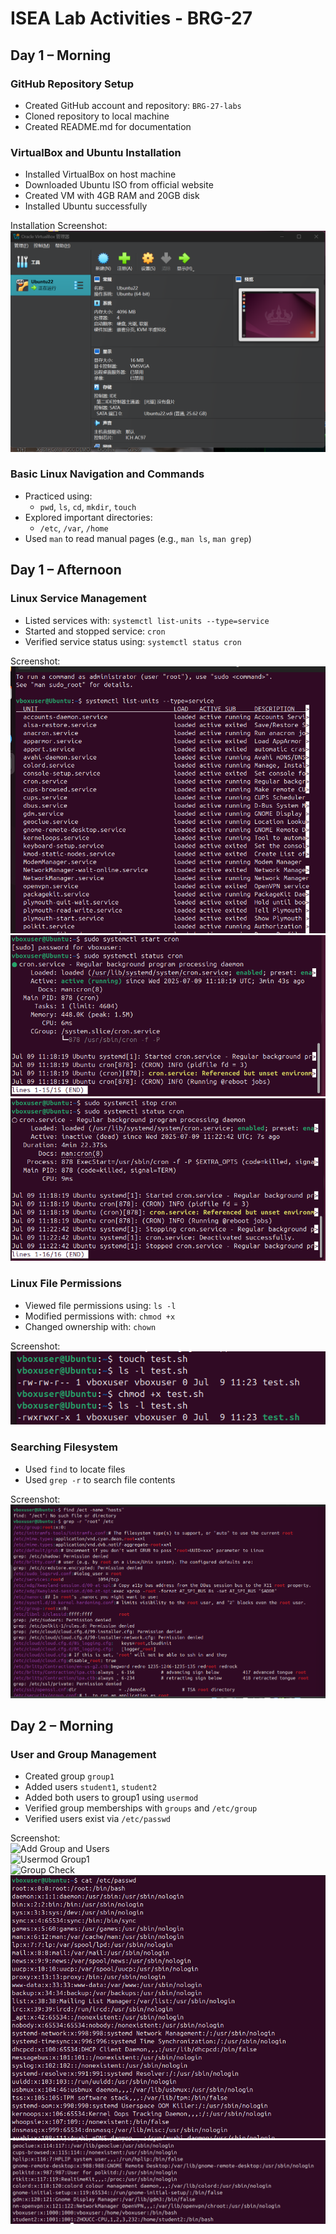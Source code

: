 # ISEA Lab Activities - BRG-27

## Day 1 – Morning

### GitHub Repository Setup
- Created GitHub account and repository: `BRG-27-labs`
- Cloned repository to local machine
- Created README.md for documentation

### VirtualBox and Ubuntu Installation
- Installed VirtualBox on host machine
- Downloaded Ubuntu ISO from official website
- Created VM with 4GB RAM and 20GB disk
- Installed Ubuntu successfully

Installation Screenshot:  
![Step 1 - VM Created](screenshots/day1-install/step1-virtualbox-created.png)

### Basic Linux Navigation and Commands
- Practiced using:
  - `pwd`, `ls`, `cd`, `mkdir`, `touch`
- Explored important directories:
  - `/etc`, `/var`, `/home`
- Used `man` to read manual pages (e.g., `man ls`, `man grep`)

## Day 1 – Afternoon

### Linux Service Management
- Listed services with: `systemctl list-units --type=service`
- Started and stopped service: `cron`
- Verified service status using: `systemctl status cron`

Screenshot:  
![Service Management 1](screenshots/day1-install/step1-service-list1.png)  
![Service Management 2](screenshots/day1-install/step1-service-list2.png)  
![Service Management 3](screenshots/day1-install/step1-service-list3.png)

### Linux File Permissions
- Viewed file permissions using: `ls -l`
- Modified permissions with: `chmod +x`
- Changed ownership with: `chown`

Screenshot:  
![File Permissions](screenshots/day1-install/step2-permission-change.png)

### Searching Filesystem
- Used `find` to locate files
- Used `grep -r` to search file contents

Screenshot:  
![Find and Grep](screenshots/day1-install/step3-find-and-grep.png)

## Day 2 – Morning

### User and Group Management

- Created group `group1`
- Added users `student1`, `student2`
- Added both users to group1 using `usermod`
- Verified group memberships with `groups` and `/etc/group`
- Verified users exist via `/etc/passwd`

Screenshot:  
![Add Group and Users](screenshots/day2-morning/step1-add-group-users.png)  
![Usermod Group1](screenshots/day2-morning/step2-usermod-group1.png)  
![Group Check](screenshots/day2-morning/step3-groups-check.png)  
![Passwd File](screenshots/day2-morning/step4-passwd1.png)
![Passwd File](screenshots/day2-morning/step4-passwd2.png)
